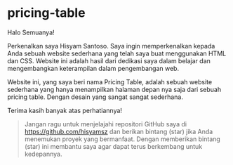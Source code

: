 # pricing-table

Halo Semuanya!

Perkenalkan saya Hisyam Santoso. Saya ingin memperkenalkan kepada Anda sebuah website sederhana yang telah saya buat menggunakan HTML dan CSS. Website ini adalah hasil dari dedikasi saya dalam belajar dan mengembangkan keterampilan dalam pengembangan web.

Website ini, yang saya beri nama Pricing Table, adalah sebuah website sederhana yang hanya menampilkan halaman depan nya saja dari sebuah pricing table. Dengan desain yang sangat sangat sederhana.

Terima kasih banyak atas perhatiannya!


> Jangan ragu untuk menjelajahi repositori GitHub saya di https://github.com/hisyamsz dan berikan bintang (star) jika Anda menemukan proyek yang bermanfaat. Dengan memberikan bintang (star) ini membantu saya agar dapat terus berkembang untuk kedepannya.